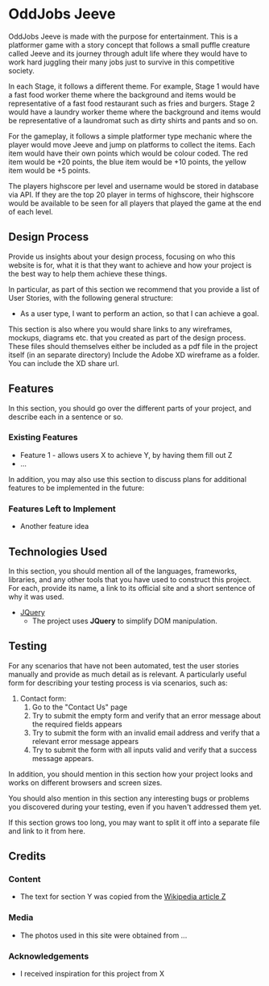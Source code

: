 # OddJobs Jeeve

OddJobs Jeeve is made with the purpose for entertainment. This is a platformer game with a story concept that follows a small puffle creature called Jeeve and its journey through adult life where they would have to work hard juggling their many jobs just to survive in this competitive society. 

In each Stage, it follows a different theme. For example, Stage 1 would have a fast food worker theme where the background and items would be representative of a fast food restaurant such as fries and burgers. Stage 2 would have a laundry worker theme where the background and items would be representative of a laundromat such as dirty shirts and pants and so on. 

For the gameplay, it follows a simple platformer type mechanic where the player would move Jeeve and jump on platforms to collect the items. Each item would have their own points which would be colour coded. The red item would be +20 points, the blue item would be +10 points, the yellow item would be +5 points. 

The players highscore per level and username would be stored in database via API. If they are the top 20 player in terms of highscore, their highscore would be available to be seen for all players that played the game at the end of each level.
 
## Design Process
 
Provide us insights about your design process, focusing on who this website is for, what it is that they want to achieve and how your project is the best way to help them achieve these things.

In particular, as part of this section we recommend that you provide a list of User Stories, with the following general structure:
- As a user type, I want to perform an action, so that I can achieve a goal.

This section is also where you would share links to any wireframes, mockups, diagrams etc. that you created as part of the design process. 
These files should themselves either be included as a pdf file in the project itself (in an separate directory)
Include the Adobe XD wireframe as a folder. You can include the XD share url. 

## Features

In this section, you should go over the different parts of your project, and describe each in a sentence or so.
 
### Existing Features
- Feature 1 - allows users X to achieve Y, by having them fill out Z
- ...

In addition, you may also use this section to discuss plans for additional features to be implemented in the future:

### Features Left to Implement
- Another feature idea

## Technologies Used

In this section, you should mention all of the languages, frameworks, libraries, and any other tools that you have used to construct this project. For each, provide its name, a link to its official site and a short sentence of why it was used.

- [JQuery](https://jquery.com)
    - The project uses **JQuery** to simplify DOM manipulation.


## Testing

For any scenarios that have not been automated, test the user stories manually and provide as much detail as is relevant. A particularly useful form for describing your testing process is via scenarios, such as:

1. Contact form:
    1. Go to the "Contact Us" page
    2. Try to submit the empty form and verify that an error message about the required fields appears
    3. Try to submit the form with an invalid email address and verify that a relevant error message appears
    4. Try to submit the form with all inputs valid and verify that a success message appears.

In addition, you should mention in this section how your project looks and works on different browsers and screen sizes.

You should also mention in this section any interesting bugs or problems you discovered during your testing, even if you haven't addressed them yet.

If this section grows too long, you may want to split it off into a separate file and link to it from here.

## Credits

### Content
- The text for section Y was copied from the [Wikipedia article Z](https://en.wikipedia.org/wiki/Z)

### Media
- The photos used in this site were obtained from ...

### Acknowledgements

- I received inspiration for this project from X
